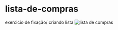 # lista-de-compras
exercicio de fixação/ criando lista
![lista de compras](https://user-images.githubusercontent.com/119015705/203879442-6e5710b2-32e9-4da7-ac85-c55777f3100b.png)
